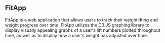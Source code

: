 ## FitApp

FitApp is a web application that allows users to track their weightlifting and weight progress over time. FitApp utilizes the D3.JS graphing library to display visually appealing graphs of a user's lift numbers plotted throughout time, as well as to display how a user's weight has adjusted over time.
